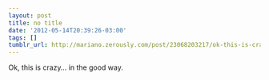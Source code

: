 ```yaml
---
layout: post
title: no title
date: '2012-05-14T20:39:26-03:00'
tags: []
tumblr_url: http://mariano.zerously.com/post/23068203217/ok-this-is-crazy-in-the-good-way
---
```

Ok, this is crazy… in the good way.
